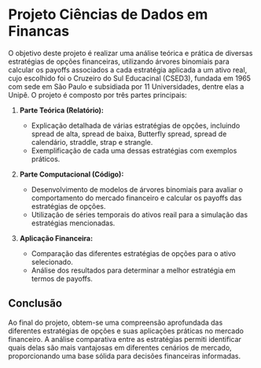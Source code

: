# Projeto Ciências de Dados em Financas
O objetivo deste projeto é realizar uma análise teórica e prática de diversas estratégias de opções financeiras, utilizando árvores binomiais para calcular os payoffs associados a cada estratégia aplicada a um ativo real, cujo escolhido foi o Cruzeiro do Sul Educacinal (CSED3), fundada em 1965 com sede em São Paulo e subsidiada por 11 Universidades, dentre elas a Unipê. O projeto é composto por três partes principais:

1. **Parte Teórica (Relatório):**
   - Explicação detalhada de várias estratégias de opções, incluindo spread de alta, spread de baixa, Butterfly spread, spread de calendário, straddle, strap e strangle.
   - Exemplificação de cada uma dessas estratégias com exemplos práticos.

2. **Parte Computacional (Código):**
   - Desenvolvimento de modelos de árvores binomiais para avaliar o comportamento do mercado financeiro e calcular os payoffs das estratégias de opções.
   - Utilização de séries temporais do ativos reail para a simulação das estratégias mencionadas.

3. **Aplicação Financeira:**
   - Comparação das diferentes estratégias de opções para o ativo selecionado.
   - Análise dos resultados para determinar a melhor estratégia em termos de payoffs.

## Conclusão
Ao final do projeto, obtem-se uma compreensão aprofundada das diferentes estratégias de opções e suas aplicações práticas no mercado financeiro. A análise comparativa entre as estratégias permiti identificar quais delas são mais vantajosas em diferentes cenários de mercado, proporcionando uma base sólida para decisões financeiras informadas.

